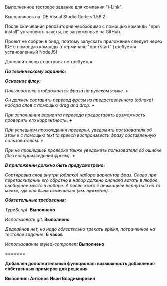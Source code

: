 Выполненное тестовое задание для компании "i-Link".

Выполнялось на IDE Visual Studio Code v.1.56.2.

После скачивания репозитория необходимо с помощью команды "npm install" установить пакеты, не загруженные на GitHub.

Проект не собран в билд, поэтому запускать приложение следует через IDE с помощью команды в терминале "npm start" (требуется установленный NodeJS)

Дополнительных настроек не требуется.

_**По техническому заданию:**_

**_Основное флоу:_**

_Пользователю отображается фраза на русском языке._ **+**

_Он должен составить перевод фразы из предоставленного (облака) набора слов с помощью drag and drop._ **+**

_При заполнении варианта перевода предоставить возможность проверить его корректность._ **+**

_При успешном прохождении проверки, уведомить пользователя об этом и с помощью text to speech воспроизвести фразу составленную пользователем._ **+**

_При не прошедшей проверке также уведомить пользователя об ошибке (без воспроизведения фразы)._ **+**

_**В приложении должно быть предусмотрено:**_

_Сортировка слов внутри (облака) набора вариантов фраз. Слово при перетаскивании его обратно в набор должно сначала встать в любое свободное место в наборе. А после этого с анимацией вернуться на то место, где оно было изначально (см. прототип)._ **-**

_**Обязательные требования:**_

_TypeScript._ **Выполнено**

_Использовать git._ **Выполнено**

_Дедлайнов нет, но надо обязательно трекать время, потраченное на тестовое задание._ **6 часов**

_Использование styled-component_ **Выполнено**

=======

**Добавлен дополнительный функционал: возможность добавления собственных примеров для решения**

**Выполнил: Антонов Иван Владимирович**
